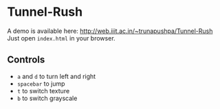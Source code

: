 # Tunnel-Rush

A demo is available here: http://web.iiit.ac.in/~trunapushpa/Tunnel-Rush
Just open `index.html` in your browser.

## Controls

* `a` and `d` to turn left and right
* `spacebar` to jump
* `t` to switch texture
* `b` to switch grayscale
